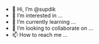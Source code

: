 - 👋 Hi, I’m @supdik
- 👀 I’m interested in ...
- 🌱 I’m currently learning ...
- 💞️ I’m looking to collaborate on ...
- 📫 How to reach me ...

<!---
supdik/supdik is a ✨ special ✨ repository because its `README.md` (this file) appears on your GitHub profile.
You can click the Preview link to take a look at your changes.
--->

